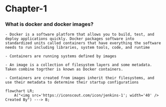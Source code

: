 # Chapter-1 

### What is docker and docker images?
    - Docker is a software platform that allows you to build, test, and deploy applications quickly. Docker packages software into standardized units called containers that have everything the software needs to run including libraries, system tools, code, and runtime

    - Containers are running systems defined by images

    - An image is a collection of filesystem layers and some metadata. Taken combine togrther is known as Docker containers.

    - Containers are created from images inherit their filesystems, and use their metadata to determine their startup configurations

```mermaid
flowchart LR;
    A("<img src='https://iconscout.com/icon/jenkins-1'; width='40' /> Created By") ---> B;
```